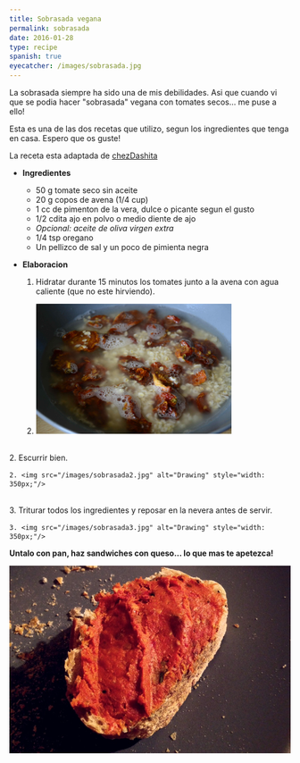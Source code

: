 ```yaml
---
title: Sobrasada vegana
permalink: sobrasada
date: 2016-01-28
type: recipe
spanish: true
eyecatcher: /images/sobrasada.jpg
---
```



La sobrasada siempre ha sido una de mis debilidades. Asi que cuando vi que se podia hacer "sobrasada" vegana con tomates secos... me puse a ello!

Esta es una de las dos recetas que utilizo, segun los ingredientes que tenga en casa. Espero que os guste! 

La receta esta adaptada de [chezDashita](http://chezDashita.blogspot.com)


* **Ingredientes**
  * 50 g tomate seco sin aceite
  * 20 g copos de avena (1/4 cup)
  * 1 cc de pimenton de la vera, dulce o picante segun el gusto
  * 1/2 cdita ajo en polvo o medio diente de ajo
  * _Opcional: aceite de oliva virgen extra_
  * 1/4 tsp oregano
  * Un pellizco de sal y un poco de pimienta negra 


* **Elaboracion** 

  1. Hidratar durante 15 minutos los tomates junto a la avena con agua caliente (que no este hirviendo).

    1. <img src="/images/sobrasada1.jpg" alt="Drawing" style="width: 350px;"/>
<br>    
  2. Escurrir bien. 

    2. <img src="/images/sobrasada2.jpg" alt="Drawing" style="width: 350px;"/>
<br>  
  3. Triturar todos los ingredientes y reposar en la nevera antes de servir.

    3. <img src="/images/sobrasada3.jpg" alt="Drawing" style="width: 350px;"/>




**Untalo con pan, haz sandwiches con queso... lo que mas te apetezca!**

![Sobrasada](/images/sobrasada.jpg)
